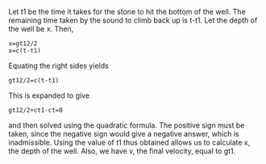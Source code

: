 Let t1 be the time it takes for the stone to hit the bottom of the well. 
The remaining time taken by the sound to climb back up is t-t1. Let the depth of the well be x. Then,

```
x=gt12/2
x=c(t-t1)
```

Equating the right sides yields
```
gt12/2=c(t-t1)
```
This is expanded to give
```
gt12/2+ct1-ct=0
```
and then solved using the quadratic formula. The positive sign must be taken, since the negative sign would give a negative answer, 
which is inadmissible. Using the value of t1 thus obtained allows us to calculate x, the depth of the well. Also, we have v, the 
final velocity, equal to gt1.
